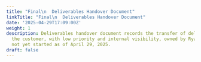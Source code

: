 ```yaml
---
title: "Final\n  Deliverables Handover Document"
linkTitle: "Final\n  Deliverables Handover Document"
date: '2025-04-29T17:09:00Z'
weight: 1
description: Deliverables handover document records the transfer of deliverables to
  the customer, with low priority and internal visibility, owned by Ryan Laird, and
  not yet started as of April 29, 2025.
draft: false
---
```



